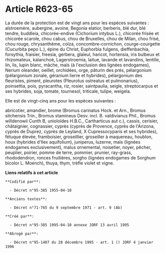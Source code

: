 # Article R623-65

La durée de la protection est de vingt ans pour les espèces suivantes : alstroemère, aubergine, avoine, Begonia elatior,
berberis, blé dur, blé tendre, buddleia, chicorée-endive (Cichorium intybus L.), chicorée frisée et chicorée scarole, chou
cabus, chou de Bruxelles, chou de Milan, chou frisé, chou rouge, chrysanthème, colza, concombre-cornichon, courge-courgette
(Cucurbita pepo L.), épine du Christ, Euphorbia fulgens, dieffenbachia, forsythia, fraisier, freesia, gerbera, glaïeul,
haricot, hortensia, iris bulbeux et rhizomateux, kalanchoè, Lagerstroemia, laitue, lavande et lavandins, lentille, lin, lis,
lupin blanc, mâche, maïs (à l'exclusion des lignées endogames), Nerium oleander, oeillet, orchidées, orge, pâturin des prés,
pélargonium (pélargonium zonale, géranium lierre et hybrides), pélargonium des fleuristes, piment, pleurotes (Pleurotus
ostreatus et pulmonarius), poinsettia, pois, pyracantha, riz, rosier, saintpaulia, seigle, streptocarpus et ses hybrides,
soja, tomate, tournesol, triticale, tulipe, weigela.

Elle est de vingt-cinq ans pour les espèces suivantes :

abricotier, amandier, brome (Bromus carinatus Hock. et Arn., Bromus sitchensis Trin., Bromus stamineus Desv. incl. B.
valdivianus Phil., Bromus willdenowii Cunth B, unioloïdes H.B.C., Cartharticus aut c.), cassis, cerisier, châtaignier,
cognassier, cyprès (cyprès de Provence, cyprès de l'Arizona, cyprès de Duprez, cyprès de Leyland, X Cupressocyparis et ses
hybrides), fétuque élevée, framboisier, groseillier, groseiller à maquereau, houblon, houx (hybrides d'Ilex aquifolium),
juniperus, luzerne, maïs (lignées endogames exclusivement), malus ornemental, noisetier, noyer, pêcher, peuplier, poirier,
pomme de terre, pommier, prunier, ray-grass, rhododendron, ronces fruitières, sorgho (lignées endogames de Sorghum bicolor L.
Moench), thuya, thym, trèfle violet et vigne.

**Liens relatifs à cet article**

	**Codifié par**:

	  - Décret n°95-385 1955-04-10

	**Anciens textes**:

	  - Décret n°71-765 du 9 septembre 1971 - art. 9 (Ab)

	**Créé par**:

	  - Décret n°95-385 1995-04-10 annexe JORF 13 avril 1995

	**Abrogé par**:

	  - Décret n°95-1407 du 28 décembre 1995 - art. 1 () JORF 4 janvier 1996
